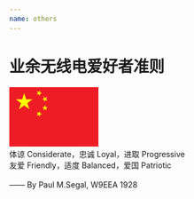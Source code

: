 ```yaml
---
name: others
---
```

<h1>业余无线电爱好者准则</h1>
<img src="/assets/images/guoqi1024.png" style="width:32%;">
<div>体谅 Considerate，忠诚 Loyal，进取 Progressive<br/>
<div>友爱 Friendly，适度 Balanced，爱国 Patriotic<br/><br/>
<div>—— By Paul M.Segal, W9EEA 1928</div>